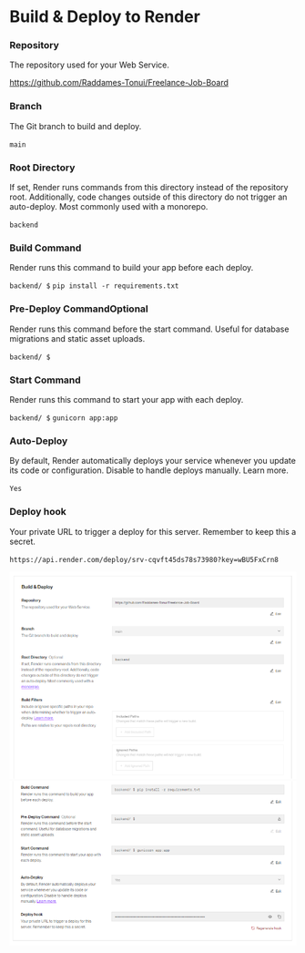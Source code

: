 # Build & Deploy to Render

### Repository
The repository used for your Web Service.

https://github.com/Raddames-Tonui/Freelance-Job-Board


### Branch
The Git branch to build and deploy.

`main`

### Root Directory
If set, Render runs commands from this directory instead of the repository root. Additionally, code changes outside of this directory do not trigger an auto-deploy. Most commonly used with a monorepo.

`backend`

### Build Command
Render runs this command to build your app before each deploy.

`backend/ $` `pip install -r requirements.txt`


### Pre-Deploy CommandOptional
Render runs this command before the start command. Useful for database migrations and static asset uploads.

`backend/ $`


### Start Command
Render runs this command to start your app with each deploy.

`backend/ $` `gunicorn app:app`


### Auto-Deploy
By default, Render automatically deploys your service whenever you update its code or configuration. Disable to handle deploys manually. Learn more.

`Yes`


### Deploy hook
Your private URL to trigger a deploy for this server. Remember to keep this a secret.

`https://api.render.com/deploy/srv-cqvft45ds78s73980?key=wBU5FxCrn8`

![alt text](<Screenshot 2024-09-06 035225.png>)
![alt text](<Screenshot 2024-09-06 035241.png>) 

